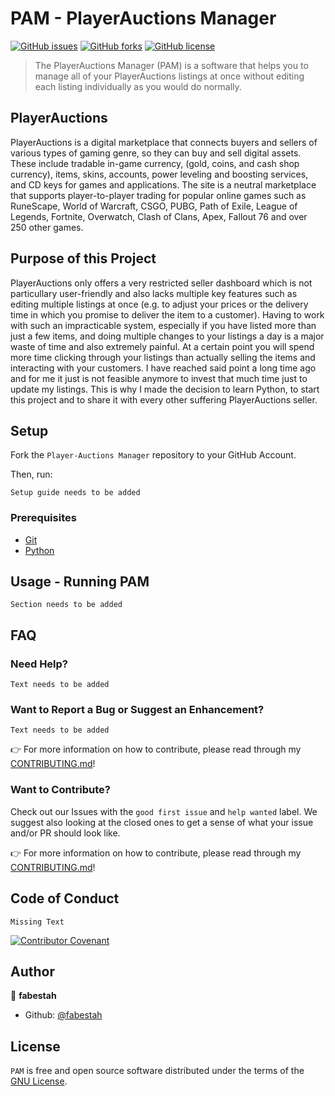 # PAM - PlayerAuctions Manager

[![GitHub issues](https://img.shields.io/github/issues/fabestah/PlayerAuctions-Manager)](https://github.com/fabestah/PlayerAuctions-Manager/issues)
[![GitHub forks](https://img.shields.io/github/forks/fabestah/PlayerAuctions-Manager)](https://github.com/fabestah/PlayerAuctions-Manager/network)
[![GitHub license](https://img.shields.io/github/license/fabestah/PlayerAuctions-Manager)](https://github.com/fabestah/PlayerAuctions-Manager/blob/main/LICENSE)

> The PlayerAuctions Manager (PAM) is a software that helps you to manage all of your PlayerAuctions listings at once without editing each listing individually as you would do normally.

## PlayerAuctions

PlayerAuctions is a digital marketplace that connects buyers and sellers of various types of gaming genre, so they can buy and sell digital assets. These include tradable in-game currency, (gold, coins, and cash shop currency), items, skins, accounts, power leveling and boosting services, and CD keys for games and applications. The site is a neutral marketplace that supports player-to-player trading for popular online games such as RuneScape, World of Warcraft, CSGO, PUBG, Path of Exile, League of Legends, Fortnite, Overwatch, Clash of Clans, Apex, Fallout 76 and over 250 other games.

## Purpose of this Project

PlayerAuctions only offers a very restricted seller dashboard which is not particullary user-friendly and also lacks multiple key features such as editing multiple listings at once (e.g. to adjust your prices or the delivery time in which you promise to deliver the item to a customer). Having to work with such an impracticable system, especially if you have listed more than just a few items, and doing multiple changes to your listings a day is a major waste of time and also extremely painful. At a certain point you will spend more time clicking through your listings than actually selling the items and interacting with your customers. I have reached said point a long time ago and for me it just is not feasible anymore to invest that much time just to update my listings. This is why I made the decision to learn Python, to start this project and to share it with every other suffering PlayerAuctions seller.

## Setup

Fork the `Player-Auctions Manager` repository to your GitHub Account.

Then, run:

```Setup guide needs to be added```

### Prerequisites

- [Git](https://git-scm.com/)
- [Python](https://www.python.org/)

## Usage - Running PAM

````Section needs to be added````

## FAQ

### Need Help?

````Text needs to be added````

### Want to Report a Bug or Suggest an Enhancement?

````Text needs to be added````

👉 For more information on how to contribute, please read through my [CONTRIBUTING.md]()!

###  Want to Contribute?

Check out our Issues with the `good first issue` and `help wanted` label. We suggest also looking at the closed ones to get a sense of what your issue and/or PR should look like.

👉 For more information on how to contribute, please read through my [CONTRIBUTING.md]()!

## Code of Conduct

````Missing Text````

[![Contributor Covenant](https://img.shields.io/badge/Contributor%20Covenant-2.1-4baaaa.svg)](code_of_conduct.md)

## Author

👤 **fabestah**

* Github: [@fabestah](https://github.com/fabestah)

## License

`PAM` is free and open source software distributed under the terms of the [GNU License](https://github.com/LrnzDC3696/hexapawn/blob/main/LICENSE).
